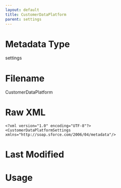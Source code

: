 ```yaml
---
layout: default
title: CustomerDataPlatform
parent: settings
---
```

# Metadata Type
settings


# Filename 
CustomerDataPlatform


# Raw XML
```
<?xml version="1.0" encoding="UTF-8"?>
<CustomerDataPlatformSettings xmlns="http://soap.sforce.com/2006/04/metadata"/>
```


# Last Modified


# Usage

